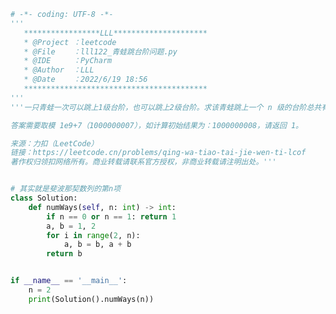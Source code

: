 
<BlogInfo id="1198" title="125.青蛙跳台阶问题" author="白日梦想猿" pv=0 read_times=0 pre_cost_time="0分42秒" category="leetcode" tag_list="['leetcode']" create_time="2022.06.19 18:56:30" update_time="2022.06.19 19:17:03" />

```python
# -*- coding: UTF-8 -*-
'''
   *****************LLL*********************
   * @Project ：leetcode                       
   * @File    ：lll122_青蛙跳台阶问题.py                  
   * @IDE     ：PyCharm             
   * @Author  ：LLL                         
   * @Date    ：2022/6/19 18:56             
   *****************************************
'''
'''一只青蛙一次可以跳上1级台阶，也可以跳上2级台阶。求该青蛙跳上一个 n 级的台阶总共有多少种跳法。

答案需要取模 1e9+7（1000000007），如计算初始结果为：1000000008，请返回 1。

来源：力扣（LeetCode）
链接：https://leetcode.cn/problems/qing-wa-tiao-tai-jie-wen-ti-lcof
著作权归领扣网络所有。商业转载请联系官方授权，非商业转载请注明出处。'''


# 其实就是斐波那契数列的第n项
class Solution:
    def numWays(self, n: int) -> int:
        if n == 0 or n == 1: return 1
        a, b = 1, 2
        for i in range(2, n):
            a, b = b, a + b
        return b


if __name__ == '__main__':
    n = 2
    print(Solution().numWays(n))

```
